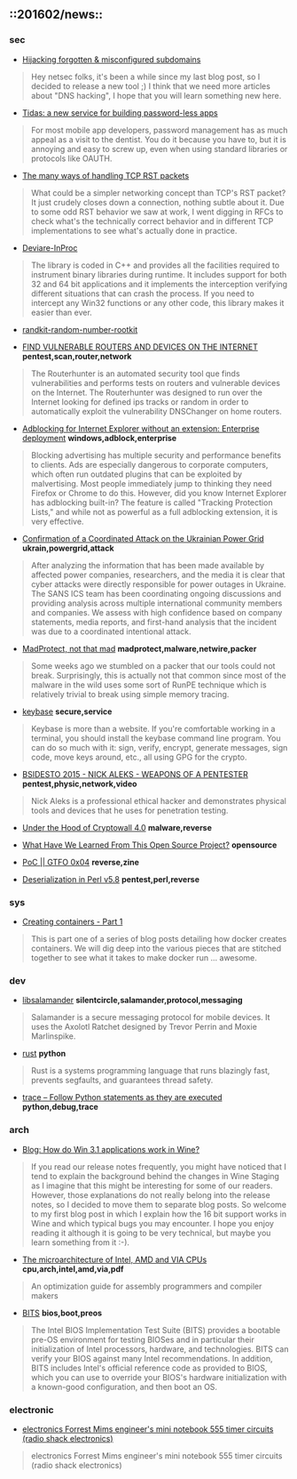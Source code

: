 ## ::201602/news::

### sec
+ [Hijacking forgotten & misconfigured subdomains](http://www.xexexe.cz/2016/02/hijacking-forgotten-misconfigured.html)

> Hey netsec folks, it's been a while since my last blog post, so I decided to release a new tool ;)
I think that we need more articles about "DNS hacking", I hope that you will learn something new here.

+ [Tidas: a new service for building password-less apps](http://blog.trailofbits.com/2016/02/09/tidas-a-new-service-for-building-password-less-apps/)

> For most mobile app developers, password management has as much appeal as a visit to the dentist. You do it because you have to, but it is annoying and easy to screw up, even when using standard libraries or protocols like OAUTH.

+ [The many ways of handling TCP RST packets](https://www.snellman.net/blog/archive/2016-02-01-tcp-rst/)

> What could be a simpler networking concept than TCP's RST packet? It just crudely closes down a connection, nothing subtle about it. Due to some odd RST behavior we saw at work, I went digging in RFCs to check what's the technically correct behavior and in different TCP implementations to see what's actually done in practice.

+ [Deviare-InProc](https://github.com/nektra/Deviare-InProc)

> The library is coded in C++ and provides all the facilities required to instrument binary libraries during runtime. It includes support for both 32 and 64 bit applications and it implements the interception verifying different situations that can crash the process. If you need to intercept any Win32 functions or any other code, this library makes it easier than ever.

+ [randkit-random-number-rootkit](#)

>

+ [FIND VULNERABLE ROUTERS AND DEVICES ON THE INTERNET](http://securityblog.gr/3247/find-vulnerable-routers-and-devices-on-the-internet/)
__pentest,scan,router,network__

> The Routerhunter is an automated security tool que finds vulnerabilities and performs tests on routers and vulnerable devices on the Internet. The Routerhunter was designed to run over the Internet looking for defined ips tracks or random in order to automatically exploit the vulnerability DNSChanger on home routers.

+ [Adblocking for Internet Explorer without an extension: Enterprise deployment](http://decentsecurity.com/enterprise/#/adblocking-for-internet-explorer-deployment/)
__windows,adblock,enterprise__

> Blocking advertising has multiple security and performance benefits to clients. Ads are especially dangerous to corporate computers, which often run outdated plugins that can be exploited by malvertising. Most people immediately jump to thinking they need Firefox or Chrome to do this. However, did you know Internet Explorer has adblocking built-in? The feature is called "Tracking Protection Lists," and while not as powerful as a full adblocking extension, it is very effective.

+ [Confirmation of a Coordinated Attack on the Ukrainian Power Grid](https://ics.sans.org/blog/2016/01/09/confirmation-of-a-coordinated-attack-on-the-ukrainian-power-grid)
__ukrain,powergrid,attack__

> After analyzing the information that has been made available by affected power companies, researchers, and the media it is clear that cyber attacks were directly responsible for power outages in Ukraine. The SANS ICS team has been coordinating ongoing discussions and providing analysis across multiple international community members and companies. We assess with high confidence based on company statements, media reports, and first-hand analysis that the incident was due to a coordinated intentional attack.

+ [MadProtect, not that mad](http://www.cert.pl/news/11073)
__madprotect,malware,netwire,packer__

> Some weeks ago we stumbled on a packer that our tools could not break. Surprisingly, this is actually not that common since most of the malware in the wild uses some sort of RunPE technique which is relatively trivial to break using simple memory tracing.

+ [keybase](https://keybase.io/)
__secure,service__

> Keybase is more than a website. If you're comfortable working in a terminal, you should install the keybase command line program. You can do so much with it: sign, verify, encrypt, generate messages, sign code, move keys around, etc., all using GPG for the crypto.

+ [BSIDESTO 2015 - NICK ALEKS - WEAPONS OF A PENTESTER](https://www.youtube.com/watch?v=lDvf4ScWbcQ)
__pentest,physic,network,video__

> Nick Aleks is a professional ethical hacker and demonstrates physical tools and devices that he uses for penetration testing.

+ [Under the Hood of Cryptowall 4.0](http://www.tripwire.com/state-of-security/security-awareness/under-the-hood-of-cryptowall-4-0/)
__malware,reverse__

+ [What Have We Learned From This Open Source Project?](http://taskwarrior.org/docs/advice.html) 
__opensource__

+ [PoC || GTFO 0x04](https://archive.org/stream/pocorgtfo04/pocorgtfo04_djvu.txt)
__reverse,zine__

+ [Deserialization in Perl v5.8](http://www.agarri.fr/kom/archives/2016/02/06/deserialization_in_perl_v5_8/index.html)    __pentest,perl,reverse__

### sys
+ [Creating containers - Part 1](http://crosbymichael.com/creating-containers-part-1.html)

> This is part one of a series of blog posts detailing how docker creates containers. We will dig deep into the various pieces that are stitched together to see what it takes to make docker run ... awesome.

### dev

+ [libsalamander](https://github.com/SilentCircle/libsalamander)
__silentcircle,salamander,protocol,messaging__

> Salamander is a secure messaging protocol for mobile devices. It uses the Axolotl Ratchet designed by Trevor Perrin and Moxie Marlinspike.

+ [rust](https://www.rust-lang.org)
__python__

> Rust is a systems programming language that runs blazingly fast, prevents segfaults, and guarantees thread safety. 

+ [trace – Follow Python statements as they are executed](https://pymotw.com/2/trace/)
__python,debug,trace__

### arch
+ [Blog: How do Win 3.1 applications work in Wine?](http://www.wine-staging.com/news/2016-02-10-blog-wine-16bit.html)

> If you read our release notes frequently, you might have noticed that I tend to explain the background behind the changes in Wine Staging as I imagine that this might be interesting for some of our readers. However, those explanations do not really belong into the release notes, so I decided to move them to separate blog posts. So welcome to my first blog post in which I explain how the 16 bit support works in Wine and which typical bugs you may encounter. I hope you enjoy reading it although it is going to be very technical, but maybe you learn something from it :-).

+ [The microarchitecture of Intel, AMD and VIA CPUs](http://www.agner.org/optimize/microarchitecture.pdf)
__cpu,arch,intel,amd,via,pdf__

> An optimization guide for assembly programmers and compiler makers
+ [BITS](http://biosbits.org/)
__bios,boot,preos__

> The Intel BIOS Implementation Test Suite (BITS) provides a bootable pre-OS environment for testing BIOSes and in particular their initialization of Intel processors, hardware, and technologies. BITS can verify your BIOS against many Intel recommendations. In addition, BITS includes Intel's official reference code as provided to BIOS, which you can use to override your BIOS's hardware initialization with a known-good configuration, and then boot an OS.

### electronic

+ [electronics Forrest Mims engineer's mini notebook 555 timer circuits (radio shack electronics)](https://archive.org/details/electronics_-_Forrest_Mims-engineers_mini-notebook_555_timer_circuits_radio_sha)
> electronics Forrest Mims engineer's mini notebook 555 timer circuits (radio shack electronics)
